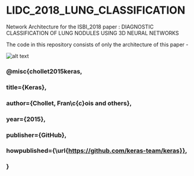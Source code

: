 # LIDC_2018_LUNG_CLASSIFICATION
Network Architecture for the ISBI_2018 paper : DIAGNOSTIC CLASSIFICATION OF LUNG NODULES USING 3D NEURAL NETWORKS 

The code in this repository consists of only the architecture of this paper -

 
![alt text](https://github.com/raun1/LIDC_2018_LUNG_CLASSIFICATION/blob/master/images/architecture.PNG)

### @misc{chollet2015keras,
###  	title={Keras},
###  	author={Chollet, Fran\c{c}ois and others},
###  	year={2015},
###  	publisher={GitHub},
###  	howpublished={\url{https://github.com/keras-team/keras}},
###	}